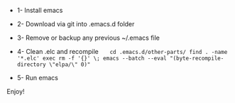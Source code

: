 <!-- Deploy -->
<!-- Tuesday, 08. November 2016 -->
<!-- Author: califerno@gmail.com -->

  * 1- Install emacs

  * 2- Download via git into .emacs.d folder

  * 3- Remove or backup any previous ~/.emacs file

  * 4- Clean .elc and recompile
`	cd .emacs.d/other-parts/
	find . -name '*.elc' exec rm -f '{}' \;
	emacs --batch --eval "(byte-recompile-directory \"elpa/\" 0)"`

  * 5- Run emacs

Enjoy!
